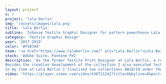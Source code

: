 ```yaml
---
layout: project
n: 7
project: 'lala-berlin'
img: '/assets/images/lala.png'
title: 'lala Berlin'
subline: 'Inhouse Textile Graphic Designer for pattern powerhouse Lala Berlin.'
category: 'Textile Graphic Design'
year: '2017-2018'
color: '#F5B7A9'
team: '<a href="https://www.lalaberlin.com/" alt="Lala Berlin">Lala Berlin</a>'
stack: 'Adobe Suite, Pantone FHI'
description: 'As the former Textile Print Designer at Lala Berlin, a renowned women‘s fashion brand, I was responsible for textile print artwork development (t-shirt print, accessories, seasonal prints, print on knit and tech gadgets).
Besides the creative development of the collection I also executed technical print strike-offs.
In my time at Lala Berlin I finalized two collections AW18/19 under the design supervision of Yolanda Zobel, SS19 under Claudia Bothe, and a part of AW19/20 under Carsten Fielitz.'
video: 'https://player.vimeo.com/video/430721242?title=0&byline=0&portrait=0&sidedock=0&autoplay=1&loop=1'
---
```

